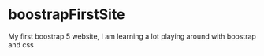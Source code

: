 # boostrapFirstSite
My first boostrap 5 website, I am learning a lot playing around with boostrap and css
